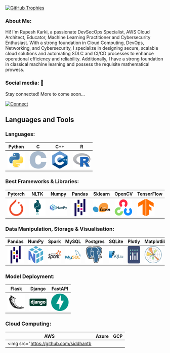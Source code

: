 [![GitHub Trophies](https://github-profile-trophy.vercel.app/?username=rupeshkarki&theme=onedark&title=Stars,Followers,Commits,Repositories,PullRequest,MultipleLang,Experience)](https://github.com/ryo-ma/github-profile-trophy)

### About Me:    
Hi! I'm Rupesh Karki, a passionate DevSecOps Specialist, AWS Cloud Architect, Educator, Machine Learning Practitioner and Cybersecurity Enthusiast. With a strong foundation in Cloud Computing, DevOps, Networking, and Cybersecurity, I specialize in designing secure, scalable cloud solutions and automating SDLC and CI/CD processes to enhance operational efficiency and reliability. Additionally, I have a strong foundation in classical machine learning and possess the requisite mathematical prowess.

### Social media: 📡    
Stay connected! More to come soon...

[![Connect](https://img.shields.io/badge/Social--Link-dummy.svg?style=for-the-badge&color=blue)](https://example.com)

## Languages and Tools 
<div>

### Languages:
| Python | C | C++ | R |
|--------|---|-----|---|
| <img src="https://github.com/devicons/devicon/blob/master/icons/python/python-original.svg" width="55" height="55"/> | <img src="https://github.com/devicons/devicon/blob/master/icons/c/c-original.svg" width="55" height="55"/> | <img src="https://github.com/devicons/devicon/blob/master/icons/cplusplus/cplusplus-original.svg" width="55" height="55"/> | <img src="https://github.com/devicons/devicon/blob/master/icons/r/r-original.svg" width="55" height="55"/> |

### Best Frameworks & Libraries:

| Pytorch | NLTK | Numpy | Pandas | Sklearn | OpenCV | TensorFlow |
|--------|------|-------|--------|---------|--------|------------|
| <img src="https://github.com/devicons/devicon/blob/master/icons/pytorch/pytorch-original.svg" width="55" height="55"/> | <img src="https://github.com/siddhantbhattarai/siddhantbhattarai/blob/main/assets/nltk.png?raw=true" width="55" height="55"/> | <img src="https://github.com/devicons/devicon/blob/master/icons/numpy/numpy-original-wordmark.svg" width="55" height="55"/> | <img src="https://github.com/devicons/devicon/blob/master/icons/pandas/pandas-original.svg" width="55" height="55"/> | <img src="https://github.com/devicons/devicon/blob/master/icons/scikitlearn/scikitlearn-original.svg" width="55" height="55"/> | <img src="https://github.com/devicons/devicon/blob/master/icons/opencv/opencv-original.svg" width="55" height="55"/> | <img src="https://github.com/devicons/devicon/blob/master/icons/tensorflow/tensorflow-original.svg" width="55" height="55"/> |

### Data Manipulation, Storage & Visualisation:

| Pandas | NumPy | Spark | MySQL | Postgres | SQLite | Plotly | Matplotlib | Seaborn |
|--------|-------|-------|-------|----------|--------|--------|------------|---------|
| <img src="https://github.com/devicons/devicon/blob/master/icons/pandas/pandas-original.svg" width="55" height="55"/> | <img src="https://github.com/devicons/devicon/blob/master/icons/numpy/numpy-original.svg" width="55" height="55"/> | <img src="https://github.com/devicons/devicon/blob/master/icons/apachespark/apachespark-original-wordmark.svg" width="55" height="55"/> | <img src="https://github.com/devicons/devicon/blob/master/icons/mysql/mysql-original-wordmark.svg" width="55" height="55"/> | <img src="https://github.com/devicons/devicon/blob/master/icons/postgresql/postgresql-original.svg" width="55" height="55"/> | <img src="https://github.com/devicons/devicon/blob/master/icons/sqlite/sqlite-original-wordmark.svg" width="55" height="55"/> | <img src="https://github.com/devicons/devicon/blob/master/icons/plotly/plotly-original.svg" width="55" height="55"/> | <img src="https://github.com/devicons/devicon/blob/master/icons/matplotlib/matplotlib-original.svg" width="55" height="55"/> | <img src="https://github.com/siddhantbhattarai/siddhantbhattarai/blob/main/assets/seaborn.png?raw=true" width="55" height="55"/> |

### Model Deployment:

| Flask | Django | FastAPI |
|-------|--------|---------|
| <img src="https://github.com/devicons/devicon/blob/master/icons/flask/flask-original.svg" width="55" height="55"/> | <img src="https://github.com/siddhantbhattarai/siddhantbhattarai/blob/main/assets/django.png?raw=true" width="55" height="55"/> | <img src="https://github.com/devicons/devicon/blob/master/icons/fastapi/fastapi-original.svg" width="55" height="55"/> |

### Cloud Computing:

| AWS | Azure | GCP |
|-----|-------|-----|
| <img src="https://github.com/siddhantb
